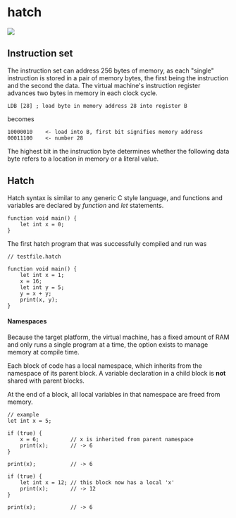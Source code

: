 # hatch

[![](https://tokei.rs/b1/github/H4rtland/hatch?category=code)](https://github.com/H4rtland/hatch)

## Instruction set

The instruction set can address 256 bytes of memory, as each "single" instruction is stored in a pair of memory bytes, the first being the instruction and the second the data.
The virtual machine's instruction register advances two bytes in memory in each clock cycle. 

    LDB [28] ; load byte in memory address 28 into register B
    
becomes

    10000010    <- load into B, first bit signifies memory address
    00011100    <- number 28

The highest bit in the instruction byte determines whether the following data byte refers to a location in memory or a literal value.

## Hatch

Hatch syntax is similar to any generic C style language, and functions and variables are declared by _function_ and _let_ statements.

    function void main() {
        let int x = 0;
    }
    
The first hatch program that was successfully compiled and run was

    // testfile.hatch
    
    function void main() {
        let int x = 1;
        x = 16;
        let int y = 5;
        y = x + y;
        print(x, y);
    }
    
#### Namespaces

Because the target platform, the virtual machine, has a fixed amount of RAM and only runs a single program at a time, the option exists to manage memory at compile time.

Each block of code has a local namespace, which inherits from the namespace of its parent block.
A variable declaration in a child block is **not** shared with parent blocks.

At the end of a block, all local variables in that namespace are freed from memory.

    // example
    let int x = 5;
    
    if (true) {
        x = 6;          // x is inherited from parent namespace 
        print(x);       // -> 6
    }
    
    print(x);           // -> 6
    
    if (true) {
        let int x = 12; // this block now has a local 'x'
        print(x);       // -> 12
    }
    
    print(x);           // -> 6